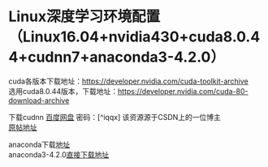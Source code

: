 # Linux深度学习环境配置（Linux16.04+nvidia430+cuda8.0.44+cudnn7+anaconda3-4.2.0）

cuda各版本下载地址：<https://developer.nvidia.com/cuda-toolkit-archive>  
选用cuda8.0.44版本，下载地址：<https://developer.nvidia.com/cuda-80-download-archive>  

下载cudnn [百度网盘](https://pan.baidu.com/s/1ZjI3LDlLpRf_NSVsrj7WSw)  密码：[^iqqx]  该资源源于CSDN上的一位博主  
[原帖地址](https://blog.csdn.net/qq_40605167/article/details/94772970)  

anaconda下载[地址](https://repo.anaconda.com/archive/)  
anaconda3-4.2.0[直接下载地址](https://repo.anaconda.com/archive/Anaconda3-4.2.0-Linux-x86_64.sh)
